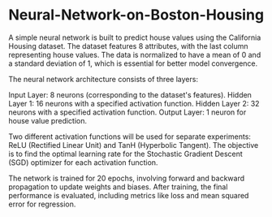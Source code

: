 # Neural-Network-on-Boston-Housing

A simple neural network is built to predict house values using the California Housing dataset. The dataset features 8 attributes, with the last column representing house values. The data is normalized to have a mean of 0 and a standard deviation of 1, which is essential for better model convergence.

The neural network architecture consists of three layers:

Input Layer: 8 neurons (corresponding to the dataset's features).
Hidden Layer 1: 16 neurons with a specified activation function.
Hidden Layer 2: 32 neurons with a specified activation function.
Output Layer: 1 neuron for house value prediction.

Two different activation functions will be used for separate experiments: ReLU (Rectified Linear Unit) and TanH (Hyperbolic Tangent). The objective is to find the optimal learning rate for the Stochastic Gradient Descent (SGD) optimizer for each activation function.

The network is trained for 20 epochs, involving forward and backward propagation to update weights and biases. After training, the final performance is evaluated, including metrics like loss and mean squared error for regression.
